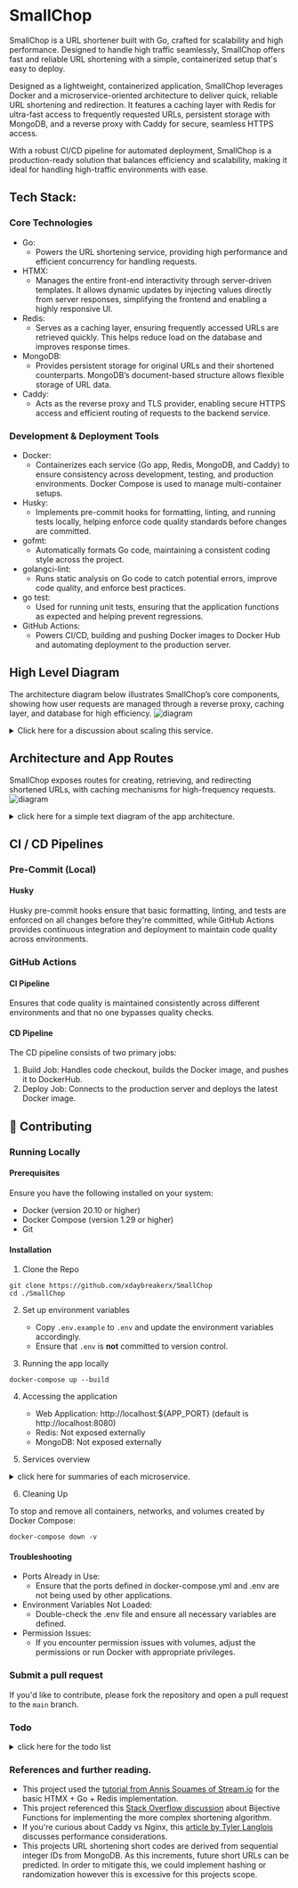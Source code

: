 # SmallChop

SmallChop is a URL shortener built with Go, crafted for scalability and high performance. Designed to handle high traffic seamlessly, SmallChop offers fast and reliable URL shortening with a simple, containerized setup that's easy to deploy.

Designed as a lightweight, containerized application, SmallChop leverages Docker and a microservice-oriented architecture to deliver quick, reliable URL shortening and redirection.
It features a caching layer with Redis for ultra-fast access to frequently requested URLs, persistent storage with MongoDB, and a reverse proxy with Caddy for secure, seamless HTTPS access.

With a robust CI/CD pipeline for automated deployment, SmallChop is a production-ready solution that balances efficiency and scalability, making it ideal for handling high-traffic environments with ease.

## Tech Stack:

### Core Technologies

-   Go:
    -   Powers the URL shortening service, providing high performance and efficient concurrency for handling requests.
-   HTMX:
    -   Manages the entire front-end interactivity through server-driven templates. It allows dynamic updates by injecting values directly from server responses, simplifying the frontend and enabling a highly responsive UI.
-   Redis:
    -   Serves as a caching layer, ensuring frequently accessed URLs are retrieved quickly. This helps reduce load on the database and improves response times.
-   MongoDB:
    -   Provides persistent storage for original URLs and their shortened counterparts. MongoDB’s document-based structure allows flexible storage of URL data.
-   Caddy:
    -   Acts as the reverse proxy and TLS provider, enabling secure HTTPS access and efficient routing of requests to the backend service.

### Development & Deployment Tools

-   Docker:
    -   Containerizes each service (Go app, Redis, MongoDB, and Caddy) to ensure consistency across development, testing, and production environments. Docker Compose is used to manage multi-container setups.
-   Husky:
    -   Implements pre-commit hooks for formatting, linting, and running tests locally, helping enforce code quality standards before changes are committed.
-   gofmt:
    -   Automatically formats Go code, maintaining a consistent coding style across the project.
-   golangci-lint:
    -   Runs static analysis on Go code to catch potential errors, improve code quality, and enforce best practices.
-   go test:
    -   Used for running unit tests, ensuring that the application functions as expected and helping prevent regressions.
-   GitHub Actions:
    -   Powers CI/CD, building and pushing Docker images to Docker Hub and automating deployment to the production server.

## High Level Diagram

The architecture diagram below illustrates SmallChop’s core components, showing how user requests are managed through a reverse proxy, caching layer, and database for high efficiency.
![diagram](./docs/assets/high-level.png)

<details>
<summary>Click here for a discussion about scaling this service.</summary>

In an enterprise environment, SmallChop would typically be deployed with Kubernetes to enable high scalability and manageability. By using Kubernetes, the application could run across multiple pods and nodes, allowing for automatic scaling in response to traffic spikes. This setup would also enable seamless updates and rollbacks through Kubernetes’ built-in deployment strategies, such as rolling updates. Additionally, a load balancer would be essential to distribute incoming traffic evenly across instances, ensuring high availability and minimizing latency. This would also allow easy integration of a more robust secret manager than what is currently implemented in this project.

However, for a project of this scale and purpose, using Kubernetes and a load balancer would be overkill. Instead, SmallChop is deployed using Docker Compose on a single DigitalOcean Droplet, which provides a streamlined, cost-effective environment suitable for demonstration and portfolio purposes. This approach keeps infrastructure simple while showcasing containerized microservices architecture. It maintains the essential components—caching, persistent storage, and reverse proxy—while remaining accessible and manageable for a smaller deployment. This setup can later be adapted to a more advanced Kubernetes environment if needed, making SmallChop flexible and adaptable for future growth.

</details>

## Architecture and App Routes

SmallChop exposes routes for creating, retrieving, and redirecting shortened URLs, with caching mechanisms for high-frequency requests.
![diagram](./docs/assets/routes.png)

<details>
<summary>click here for a simple text diagram of the app architecture.</summary>

## Architecture

```
            +---------------------+
            |     User Requests   |
            +---------------------+
                      |
                      v
         +----------------------------+
         |      URL Shortener API     |
         |        (Go Service)        |
         +----------------------------+
                      |
                      v
  +------------------------------------------+
  |          Caching Layer (Redis)           |
  +------------------------------------------+
                      |
                      v
  +------------------------------------------+
  |       Persistent Storage (MongoDB)       |
  +------------------------------------------+
```

## MVP Architecture

```
            +---------------------+
            |     User Requests   |
            +---------------------+
                      |
                      v
         +----------------------------+
         |      URL Shortener API     |
         |        (Go Service)        |
         +----------------------------+
                      |
                      v
  +------------------------------------------+
  |            Redis as a DB                 |
  +------------------------------------------+
```

</details>

## CI / CD Pipelines

### Pre-Commit (Local)

#### Husky

Husky pre-commit hooks ensure that basic formatting, linting, and tests are enforced on all changes before they're committed, while GitHub Actions provides continuous integration and deployment to maintain code quality across environments.

### GitHub Actions

#### **CI Pipeline**

Ensures that code quality is maintained consistently across different environments and that no one bypasses quality checks.

#### **CD Pipeline**

The CD pipeline consists of two primary jobs:

1. Build Job: Handles code checkout, builds the Docker image, and pushes it to DockerHub.
2. Deploy Job: Connects to the production server and deploys the latest Docker image.

## 🤝 Contributing
### Running Locally

#### Prerequisites

Ensure you have the following installed on your system:

-   Docker (version 20.10 or higher)
-   Docker Compose (version 1.29 or higher)
-   Git

#### Installation

1. Clone the Repo

```
git clone https://github.com/xdaybreakerx/SmallChop
cd ./SmallChop
```

2. Set up environment variables

    - Copy `.env.example` to `.env` and update the environment variables accordingly.
    - Ensure that `.env` is **not** committed to version control.

3. Running the app locally

```
docker-compose up --build
```

4. Accessing the application

    - Web Application: http://localhost:${APP_PORT} (default is http://localhost:8080)
    - Redis: Not exposed externally
    - MongoDB: Not exposed externally

5. Services overview
 <details>
 <summary>click here for summaries of each microservice.</summary>

app Service

-   Build Context: The current directory (contains your application’s Dockerfile)
-   Ports: Exposes port 8080 (or as defined in .env)
-   Depends On: redis, mongo
-   Environment Variables: Loaded from .env

redis Service

-   Image: redis:alpine
-   Command: Starts Redis with a password from .env
-   Environment Variables: Loaded from .env
-   Ports: Not exposed externally

mongo Service

-   Image: mongo:latest
-   Volumes:
    -   mongo-data for persistent storage
-   mongo-user-init.js for initialization
-   Environment Variables: Loaded from .env
-   Ports: Not exposed externally

caddy Service (Production Only)

-   Image: caddy:2.8.4-alpine
-   Ports:
    -   Exposes port 80 for HTTP
    -   Exposes port 443 for HTTPS
-   Volumes:
    -   caddy_data for Caddy data
    -   caddy_config for configuration
-   Caddyfile for server configuration
-   Environment Variables: Loaded from .env

Additional Notes

-   Data Persistence: Volumes are used for MongoDB and Caddy to ensure data persists between container restarts.
-   Environment Variables: Keep the .env file secure, especially in production.
-   Docker Compose Override: The docker-compose.override.yml file is used to customize the Compose configuration for local development.

    </details>

6. Cleaning Up

To stop and remove all containers, networks, and volumes created by Docker Compose:

```
docker-compose down -v
```

#### Troubleshooting

-   Ports Already in Use:
    -   Ensure that the ports defined in docker-compose.yml and .env are not being used by other applications.
-   Environment Variables Not Loaded:
    -   Double-check the .env file and ensure all necessary variables are defined.
-   Permission Issues:
    -   If you encounter permission issues with volumes, adjust the permissions or run Docker with appropriate privileges.

### Submit a pull request

If you'd like to contribute, please fork the repository and open a pull request to the `main` branch.
### Todo

<details>
<summary>click here for the todo list</summary>

-   [x] HTMX + Go + Redis MVP
-   [x] pre commit hooks
-   [x] testing
-   [x] ci with github actions
-   [x] rate limiter
-   [x] persistent storage
-   [x] change Redis to caching layer
-   [x] cd with github actions
-   [x] deployment
-   [x] better shortener algo

</details>

### References and further reading.

-   This project used the [tutorial from Annis Souames of Stream.io](https://getstream.io/blog/url-shortener/) for the basic HTMX + Go + Redis implementation. 
-   This project referenced this [Stack Overflow discussion](https://stackoverflow.com/questions/742013/how-do-i-create-a-url-shortener) about Bijective Functions for implementing the more complex shortening algorithm.
-   If you're curious about Caddy vs Nginx, this [article by Tyler Langlois](<(https://blog.tjll.net/reverse-proxy-hot-dog-eating-contest-caddy-vs-nginx/)>) discusses performance considerations.
-   This projects URL shortening short codes are derived from sequential integer IDs from MongoDB. As this increments, future short URLs can be predicted. In order to mitigate this, we could implement hashing or randomization however this is excessive for this projects scope. 
